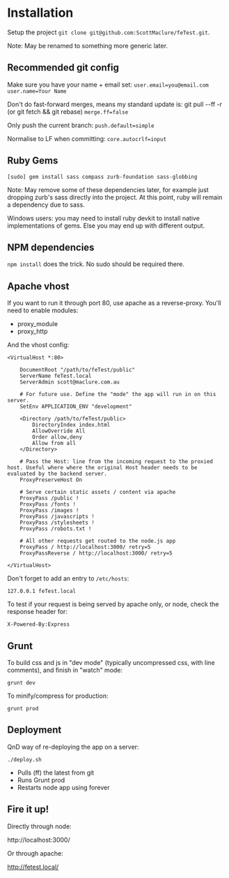 # Installation

Setup the project `git clone git@github.com:ScottMaclure/feTest.git`.

Note: May be renamed to something more generic later.

## Recommended git config

Make sure you have your name + email set:
`user.email=you@email.com`
`user.name=Your Name`

Don't do fast-forward merges, means my standard update is: git pull --ff -r (or git fetch && git rebase)
`merge.ff=false`

Only push the current branch:
`push.default=simple`

Normalise to LF when committing:
`core.autocrlf=input`

## Ruby Gems

```
[sudo] gem install sass compass zurb-foundation sass-globbing
```

Note: May remove some of these dependencies later, for example just dropping zurb's sass directly into the project. At this point, ruby will remain a dependency due to sass.

Windows users: you may need to install ruby devkit to install native implementations of gems. Else you may end up with different output.

## NPM dependencies

`npm install` does the trick. No sudo should be required there.

## Apache vhost

If you want to run it through port 80, use apache as a reverse-proxy. You'll need to enable modules:

* proxy_module
* proxy_http

And the vhost config:

```
<VirtualHost *:80>

    DocumentRoot "/path/to/feTest/public"
    ServerName feTest.local
    ServerAdmin scott@maclure.com.au

    # For future use. Define the "mode" the app will run in on this server.
    SetEnv APPLICATION_ENV "development"

    <Directory /path/to/feTest/public>
        DirectoryIndex index.html
        AllowOverride All
        Order allow,deny
        Allow from all
    </Directory>

    # Pass the Host: line from the incoming request to the proxied host. Useful where where the original Host header needs to be evaluated by the backend server.
    ProxyPreserveHost On

    # Serve certain static assets / content via apache
    ProxyPass /public !
    ProxyPass /fonts !
    ProxyPass /images !
    ProxyPass /javascripts !
    ProxyPass /stylesheets !
    ProxyPass /robots.txt !

    # All other requests get routed to the node.js app
    ProxyPass / http://localhost:3000/ retry=5
    ProxyPassReverse / http://localhost:3000/ retry=5

</VirtualHost>
```

Don't forget to add an entry to `/etc/hosts`:

`127.0.0.1 feTest.local`

To test if your request is being served by apache only, or node, check the response header for:

```
X-Powered-By:Express
```

## Grunt

To build css and js in "dev mode" (typically uncompressed css, with line comments), and finish in "watch" mode:

`grunt dev`

To minify/compress for production:

`grunt prod`

## Deployment

QnD way of re-deploying the app on a server:

`./deploy.sh`

* Pulls (ff) the latest from git
* Runs Grunt prod
* Restarts node app using forever

## Fire it up!

Directly through node:

http://localhost:3000/

Or through apache:

http://fetest.local/
